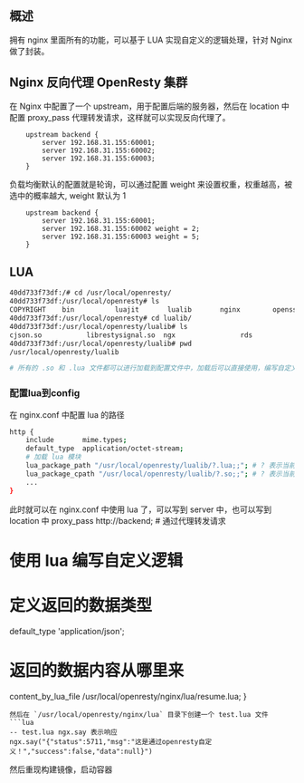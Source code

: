 ## 概述

拥有 nginx 里面所有的功能，可以基于 LUA 实现自定义的逻辑处理，针对 Nginx 做了封装。

## Nginx 反向代理 OpenResty 集群

在 Nginx 中配置了一个 upstream，用于配置后端的服务器，然后在 location 中配置 proxy_pass 代理转发请求，这样就可以实现反向代理了。

```config
    upstream backend {
        server 192.168.31.155:60001;
        server 192.168.31.155:60002;
        server 192.168.31.155:60003;
    }
```
负载均衡默认的配置就是轮询，可以通过配置 weight 来设置权重，权重越高，被选中的概率越大, weight 默认为 1

```config
    upstream backend {
        server 192.168.31.155:60001;
        server 192.168.31.155:60002 weight = 2;
        server 192.168.31.155:60003 weight = 5;
    }
```

## LUA

```bash
40dd733f73df:/# cd /usr/local/openresty/
40dd733f73df:/usr/local/openresty# ls
COPYRIGHT    bin          luajit       lualib       nginx        openssl      pcre         pod          resty.index  site
40dd733f73df:/usr/local/openresty# cd lualib/
40dd733f73df:/usr/local/openresty/lualib# ls
cjson.so           librestysignal.so  ngx                rds                redis              resty              tablepool.lua
40dd733f73df:/usr/local/openresty/lualib# pwd
/usr/local/openresty/lualib

# 所有的 .so 和 .lua 文件都可以进行加载到配置文件中，加载后可以直接使用，编写自定义的逻辑处理
```

### 配置lua到config

在 nginx.conf 中配置 lua 的路径

```bash
http {
    include       mime.types;
    default_type  application/octet-stream;
    # 加载 lua 模块
    lua_package_path "/usr/local/openresty/lualib/?.lua;;"; # ? 表示当前目录
    lua_package_cpath "/usr/local/openresty/lualib/?.so;;"; # ? 表示当前目录
    ...
}
```

此时就可以在 nginx.conf 中使用 lua 了，可以写到 server 中，也可以写到 location 中
proxy_pass http://backend; # 通过代理转发请求

# 使用 lua 编写自定义逻辑

# 定义返回的数据类型

default_type 'application/json';

# 返回的数据内容从哪里来

content_by_lua_file /usr/local/openresty/nginx/lua/resume.lua;
}

```
然后在 `/usr/local/openresty/nginx/lua` 目录下创建一个 test.lua 文件
```lua
-- test.lua ngx.say 表示响应
ngx.say("{"status":5711,"msg":"这是通过openresty自定义！","success":false,"data":null}")
```

然后重现构建镜像，启动容器

```bash
